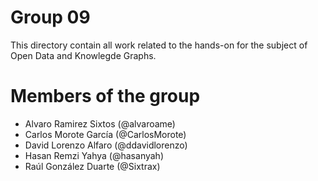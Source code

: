 Group 09
==========
This directory contain all work related to the hands-on for the subject of Open Data and Knowlegde Graphs.

# Members of the group

* Alvaro Ramirez Sixtos (@alvaroame)
* Carlos Morote García  (@CarlosMorote)
* David Lorenzo Alfaro  (@ddavidlorenzo)
* Hasan Remzi Yahya     (@hasanyah)
* Raúl González Duarte  (@Sixtrax)
